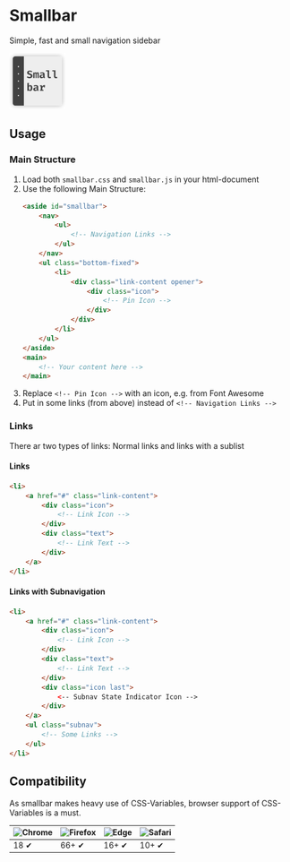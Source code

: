 # Smallbar
Simple, fast and small navigation sidebar

![Smallbar](./doc/smallbar_icon.png "Smallbar Icon")

## Usage
### Main Structure
1. Load both `smallbar.css` and `smallbar.js` in your html-document
2. Use the following Main Structure:
    ```html
    <aside id="smallbar">
        <nav>
            <ul>
                <!-- Navigation Links -->
            </ul>
        </nav>
        <ul class="bottom-fixed">
            <li>
                <div class="link-content opener">
                    <div class="icon">
                        <!-- Pin Icon -->
                    </div>
                </div>
            </li>
        </ul>
    </aside>
    <main>
        <!-- Your content here -->
    </main>
    ```
3. Replace `<!-- Pin Icon -->` with an icon, e.g. from Font Awesome
4. Put in some links (from above) instead of `<!-- Navigation Links -->`

### Links
There ar two types of links: Normal links and links with a sublist

#### Links
```html
<li>
    <a href="#" class="link-content">
        <div class="icon">
            <!-- Link Icon -->
        </div>
        <div class="text">
            <!-- Link Text -->
        </div>
    </a>
</li>
```

#### Links with Subnavigation
```html
<li>
    <a href="#" class="link-content">
        <div class="icon">
            <!-- Link Icon -->
        </div>
        <div class="text">
            <!-- Link Text -->
        </div>
        <div class="icon last">
            <-- Subnav State Indicator Icon -->
        </div>
    </a>
    <ul class="subnav">
        <!-- Some Links -->
    </ul>
</li>
```

## Compatibility
As smallbar makes heavy use of CSS-Variables, browser support of CSS-Variables is a must. 

![Chrome](https://raw.github.com/alrra/browser-logos/master/src/chrome/chrome_48x48.png "Chrome") | ![Firefox](https://raw.github.com/alrra/browser-logos/master/src/firefox/firefox_48x48.png "Firefox") | ![Edge](https://raw.github.com/alrra/browser-logos/master/src/edge/edge_48x48.png "Edge") | ![Safari](https://raw.github.com/alrra/browser-logos/master/src/safari/safari_48x48.png "Safari")|
--- | --- | --- | --- |
18 ✔ | 66+ ✔ | 16+ ✔ | 10+ ✔ |
